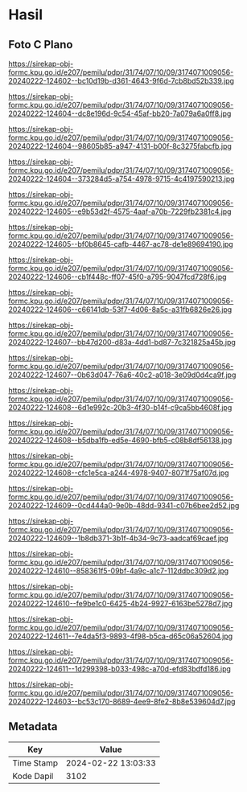 # Hasil

## Foto C Plano

https://sirekap-obj-formc.kpu.go.id/e207/pemilu/pdpr/31/74/07/10/09/3174071009056-20240222-124602--bc10d19b-d361-4643-9f6d-7cb8bd52b339.jpg

https://sirekap-obj-formc.kpu.go.id/e207/pemilu/pdpr/31/74/07/10/09/3174071009056-20240222-124604--dc8e196d-9c54-45af-bb20-7a079a6a0ff8.jpg

https://sirekap-obj-formc.kpu.go.id/e207/pemilu/pdpr/31/74/07/10/09/3174071009056-20240222-124604--98605b85-a947-4131-b00f-8c3275fabcfb.jpg

https://sirekap-obj-formc.kpu.go.id/e207/pemilu/pdpr/31/74/07/10/09/3174071009056-20240222-124604--373284d5-a754-4978-9715-4c4197590213.jpg

https://sirekap-obj-formc.kpu.go.id/e207/pemilu/pdpr/31/74/07/10/09/3174071009056-20240222-124605--e9b53d2f-4575-4aaf-a70b-7229fb2381c4.jpg

https://sirekap-obj-formc.kpu.go.id/e207/pemilu/pdpr/31/74/07/10/09/3174071009056-20240222-124605--bf0b8645-cafb-4467-ac78-de1e89694190.jpg

https://sirekap-obj-formc.kpu.go.id/e207/pemilu/pdpr/31/74/07/10/09/3174071009056-20240222-124606--cb1f448c-ff07-45f0-a795-9047fcd728f6.jpg

https://sirekap-obj-formc.kpu.go.id/e207/pemilu/pdpr/31/74/07/10/09/3174071009056-20240222-124606--c66141db-53f7-4d06-8a5c-a31fb6826e26.jpg

https://sirekap-obj-formc.kpu.go.id/e207/pemilu/pdpr/31/74/07/10/09/3174071009056-20240222-124607--bb47d200-d83a-4dd1-bd87-7c321825a45b.jpg

https://sirekap-obj-formc.kpu.go.id/e207/pemilu/pdpr/31/74/07/10/09/3174071009056-20240222-124607--0b63d047-76a6-40c2-a018-3e09d0d4ca9f.jpg

https://sirekap-obj-formc.kpu.go.id/e207/pemilu/pdpr/31/74/07/10/09/3174071009056-20240222-124608--6d1e992c-20b3-4f30-b14f-c9ca5bb4608f.jpg

https://sirekap-obj-formc.kpu.go.id/e207/pemilu/pdpr/31/74/07/10/09/3174071009056-20240222-124608--b5dba1fb-ed5e-4690-bfb5-c08b8df56138.jpg

https://sirekap-obj-formc.kpu.go.id/e207/pemilu/pdpr/31/74/07/10/09/3174071009056-20240222-124608--cfc1e5ca-a244-4978-9407-8071f75af07d.jpg

https://sirekap-obj-formc.kpu.go.id/e207/pemilu/pdpr/31/74/07/10/09/3174071009056-20240222-124609--0cd444a0-9e0b-48dd-9341-c07b6bee2d52.jpg

https://sirekap-obj-formc.kpu.go.id/e207/pemilu/pdpr/31/74/07/10/09/3174071009056-20240222-124609--1b8db371-3b1f-4b34-9c73-aadcaf69caef.jpg

https://sirekap-obj-formc.kpu.go.id/e207/pemilu/pdpr/31/74/07/10/09/3174071009056-20240222-124610--858361f5-09bf-4a9c-a1c7-112ddbc309d2.jpg

https://sirekap-obj-formc.kpu.go.id/e207/pemilu/pdpr/31/74/07/10/09/3174071009056-20240222-124610--fe9be1c0-6425-4b24-9927-6163be5278d7.jpg

https://sirekap-obj-formc.kpu.go.id/e207/pemilu/pdpr/31/74/07/10/09/3174071009056-20240222-124611--7e4da5f3-9893-4f98-b5ca-d65c06a52604.jpg

https://sirekap-obj-formc.kpu.go.id/e207/pemilu/pdpr/31/74/07/10/09/3174071009056-20240222-124611--1d299398-b033-498c-a70d-efd83bdfd186.jpg

https://sirekap-obj-formc.kpu.go.id/e207/pemilu/pdpr/31/74/07/10/09/3174071009056-20240222-124603--bc53c170-8689-4ee9-8fe2-8b8e539604d7.jpg


## Metadata

| Key        | Value               |
| ---------- | ------------------- |
| Time Stamp | 2024-02-22 13:03:33 |
| Kode Dapil | 3102                |



